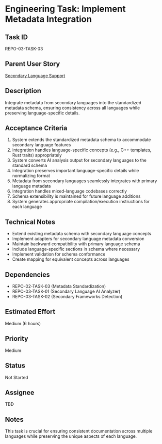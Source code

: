 # Engineering Task: Implement Metadata Integration

## Task ID
REPO-03-TASK-03

## Parent User Story
[Secondary Language Support](../03-language-support-secondary.md)

## Description
Integrate metadata from secondary languages into the standardized metadata schema, ensuring consistency across all languages while preserving language-specific details.

## Acceptance Criteria
1. System extends the standardized metadata schema to accommodate secondary language features
2. Integration handles language-specific concepts (e.g., C++ templates, Rust traits) appropriately
3. System converts AI analysis output for secondary languages to the standard schema
4. Integration preserves important language-specific details while normalizing format
5. Metadata from secondary languages seamlessly integrates with primary language metadata
6. Integration handles mixed-language codebases correctly
7. Schema extensibility is maintained for future language additions
8. System generates appropriate compilation/execution instructions for each language

## Technical Notes
- Extend existing metadata schema with secondary language concepts
- Implement adapters for secondary language metadata conversion
- Maintain backward compatibility with primary language schema
- Include language-specific sections in schema where necessary
- Implement validation for schema conformance
- Create mapping for equivalent concepts across languages

## Dependencies
- REPO-02-TASK-03 (Metadata Standardization)
- REPO-03-TASK-01 (Secondary Language AI Analyzer)
- REPO-03-TASK-02 (Secondary Frameworks Detection)

## Estimated Effort
Medium (6 hours)

## Priority
Medium

## Status
Not Started

## Assignee
TBD

## Notes
This task is crucial for ensuring consistent documentation across multiple languages while preserving the unique aspects of each language.